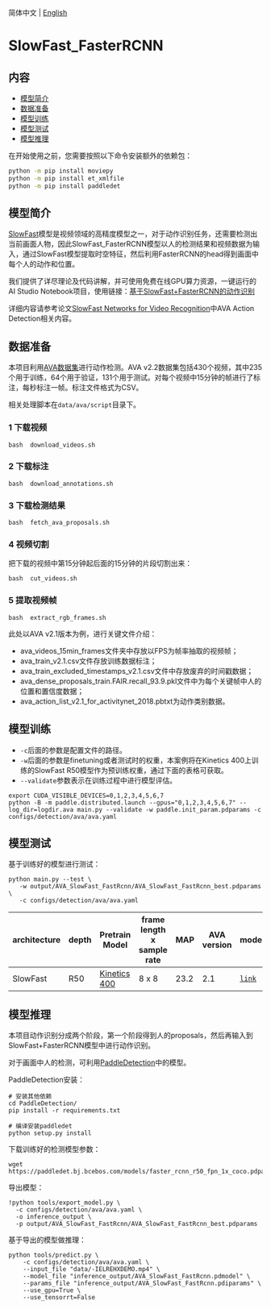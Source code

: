 简体中文 | [English](../../../en/model_zoo/detection/SlowFast_FasterRCNN_en.md)

# SlowFast_FasterRCNN

## 内容

- [模型简介](#模型简介)
- [数据准备](#数据准备)
- [模型训练](#模型训练)
- [模型测试](#模型测试)
- [模型推理](#模型推理)

在开始使用之前，您需要按照以下命令安装额外的依赖包：
```bash
python -m pip install moviepy
python -m pip install et_xmlfile
python -m pip install paddledet
```

## 模型简介

[SlowFast](https://github.com/PaddlePaddle/PaddleVideo/blob/develop/docs/zh-CN/model_zoo/recognition/slowfast.md)模型是视频领域的高精度模型之一，对于动作识别任务，还需要检测出当前画面人物，因此SlowFast_FasterRCNN模型以人的检测结果和视频数据为输入，通过SlowFast模型提取时空特征，然后利用FasterRCNN的head得到画面中每个人的动作和位置。

我们提供了详尽理论及代码讲解，并可使用免费在线GPU算力资源，一键运行的AI Studio Notebook项目，使用链接：[基于SlowFast+FasterRCNN的动作识别](https://aistudio.baidu.com/aistudio/projectdetail/3267637?contributionType=1)

详细内容请参考论文[SlowFast Networks for Video Recognition](https://arxiv.org/pdf/1812.03982.pdf)中AVA Action Detection相关内容。

## 数据准备

本项目利用[AVA数据集](https://research.google.com/ava/download.html)进行动作检测。AVA v2.2数据集包括430个视频，其中235个用于训练，64个用于验证，131个用于测试。对每个视频中15分钟的帧进行了标注，每秒标注一帧。标注文件格式为CSV。

相关处理脚本在`data/ava/script`目录下。

### 1 下载视频
```
bash  download_videos.sh
```

### 2 下载标注
```
bash  download_annotations.sh
```

### 3 下载检测结果

```
bash  fetch_ava_proposals.sh
```

### 4 视频切割
把下载的视频中第15分钟起后面的15分钟的片段切割出来：

```
bash  cut_videos.sh
```

### 5 提取视频帧
```
bash  extract_rgb_frames.sh
```

此处以AVA v2.1版本为例，进行关键文件介绍：
* ava_videos_15min_frames文件夹中存放以FPS为帧率抽取的视频帧；
* ava_train_v2.1.csv文件存放训练数据标注；
* ava_train_excluded_timestamps_v2.1.csv文件中存放废弃的时间戳数据；
* ava_dense_proposals_train.FAIR.recall_93.9.pkl文件中为每个关键帧中人的位置和置信度数据；
* ava_action_list_v2.1_for_activitynet_2018.pbtxt为动作类别数据。

## 模型训练

* `-c`后面的参数是配置文件的路径。
* `-w`后面的参数是finetuning或者测试时的权重，本案例将在Kinetics 400上训练的SlowFast R50模型作为预训练权重，通过下面的表格可获取。
* `--validate`参数表示在训练过程中进行模型评估。

```
export CUDA_VISIBLE_DEVICES=0,1,2,3,4,5,6,7
python -B -m paddle.distributed.launch --gpus="0,1,2,3,4,5,6,7" --log_dir=logdir.ava main.py --validate -w paddle.init_param.pdparams -c configs/detection/ava/ava.yaml
```

## 模型测试

基于训练好的模型进行测试：
```
python main.py --test \
   -w output/AVA_SlowFast_FastRcnn/AVA_SlowFast_FastRcnn_best.pdparams \
   -c configs/detection/ava/ava.yaml
```

| architecture | depth | Pretrain Model |  frame length x sample rate  | MAP | AVA version | model |
| ------------- | ------------- | ------------- | ------------- | ------------- | ------------- |------------- |
| SlowFast | R50 | [Kinetics 400](https://videotag.bj.bcebos.com/PaddleVideo/SlowFast/SlowFast_8*8.pdparams) | 8 x 8 | 23.2 | 2.1 | [`link`](https://videotag.bj.bcebos.com/PaddleVideo-release2.2/SlowFastRCNN_AVA.pdparams) |


## 模型推理

本项目动作识别分成两个阶段，第一个阶段得到人的proposals，然后再输入到SlowFast+FasterRCNN模型中进行动作识别。

对于画面中人的检测，可利用[PaddleDetection](https://github.com/PaddlePaddle/PaddleDetection)中的模型。

PaddleDetection安装：
```
# 安装其他依赖
cd PaddleDetection/
pip install -r requirements.txt

# 编译安装paddledet
python setup.py install
```

下载训练好的检测模型参数：
```
wget https://paddledet.bj.bcebos.com/models/faster_rcnn_r50_fpn_1x_coco.pdparams
```

导出模型：

```
!python tools/export_model.py \
  -c configs/detection/ava/ava.yaml \
  -o inference_output \
  -p output/AVA_SlowFast_FastRcnn/AVA_SlowFast_FastRcnn_best.pdparams
```

基于导出的模型做推理：

```
python tools/predict.py \
    -c configs/detection/ava/ava.yaml \
    --input_file "data/-IELREHXDEMO.mp4" \
    --model_file "inference_output/AVA_SlowFast_FastRcnn.pdmodel" \
    --params_file "inference_output/AVA_SlowFast_FastRcnn.pdiparams" \
    --use_gpu=True \
    --use_tensorrt=False
```
